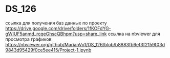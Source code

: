 # DS_126
ссылка для получения баз данных по проекту https://drive.google.com/drive/folders/1fKOFdYG-gWIUF5anmd_rcqeGhscQBhpm?usp=share_link
ссылка на nbviewer для просмотра графиков https://nbviewer.org/github/MarianVo1/DS_126/blob/b8883fb6ef3f2159f03d9843d95429f0ce5ee415/Project-1.ipynb

